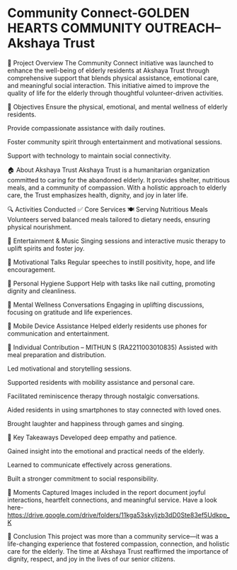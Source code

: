 # Community Connect-GOLDEN HEARTS COMMUNITY OUTREACH– Akshaya Trust


📌 Project Overview
The Community Connect initiative was launched to enhance the well-being of elderly residents at Akshaya Trust through comprehensive support that blends physical assistance, emotional care, and meaningful social interaction. This initiative aimed to improve the quality of life for the elderly through thoughtful volunteer-driven activities.

🎯 Objectives
Ensure the physical, emotional, and mental wellness of elderly residents.

Provide compassionate assistance with daily routines.

Foster community spirit through entertainment and motivational sessions.

Support with technology to maintain social connectivity.

🏠 About Akshaya Trust
Akshaya Trust is a humanitarian organization committed to caring for the abandoned elderly. It provides shelter, nutritious meals, and a community of compassion. With a holistic approach to elderly care, the Trust emphasizes health, dignity, and joy in later life.

🔍 Activities Conducted
✅ Core Services
🍽️ Serving Nutritious Meals
Volunteers served balanced meals tailored to dietary needs, ensuring physical nourishment.

🎵 Entertainment & Music
Singing sessions and interactive music therapy to uplift spirits and foster joy.

💬 Motivational Talks
Regular speeches to instill positivity, hope, and life encouragement.

💅 Personal Hygiene Support
Help with tasks like nail cutting, promoting dignity and cleanliness.

🧠 Mental Wellness Conversations
Engaging in uplifting discussions, focusing on gratitude and life experiences.

📱 Mobile Device Assistance
Helped elderly residents use phones for communication and entertainment.

👤 Individual Contribution – MITHUN S (RA2211003010835)
Assisted with meal preparation and distribution.

Led motivational and storytelling sessions.

Supported residents with mobility assistance and personal care.

Facilitated reminiscence therapy through nostalgic conversations.

Aided residents in using smartphones to stay connected with loved ones.

Brought laughter and happiness through games and singing.

🌟 Key Takeaways
Developed deep empathy and patience.

Gained insight into the emotional and practical needs of the elderly.

Learned to communicate effectively across generations.

Built a stronger commitment to social responsibility.

📸 Moments Captured
Images included in the report document joyful interactions, heartfelt connections, and meaningful service.
Have a look here-https://drive.google.com/drive/folders/11kga53skyIjzb3dD0Ste83ef5Udkpp_K

🧾 Conclusion
This project was more than a community service—it was a life-changing experience that fostered compassion, connection, and holistic care for the elderly. The time at Akshaya Trust reaffirmed the importance of dignity, respect, and joy in the lives of our senior citizens.
